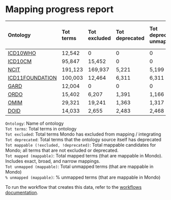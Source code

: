 # Mapping progress report
| Ontology                                         | Tot terms   | Tot excluded   | Tot deprecated   | Tot deprecated unmapped   | Tot mappable _(!excluded, !deprecated)_   | Tot mapped _(mappable)_   | Tot unmapped _(mappable)_   | % unmapped _(mappable)_   |
|:-------------------------------------------------|:------------|:---------------|:-----------------|:--------------------------|:------------------------------------------|:--------------------------|:----------------------------|:--------------------------|
| [ICD10WHO](./unmapped_icd10who.md)               | 12,542      | 0              | 0                | 0                         | 12,542                                    | 18                        | 12,524                      | 99.9%                     |
| [ICD10CM](./unmapped_icd10cm.md)                 | 95,847      | 15,452         | 0                | 0                         | 80,395                                    | 1,162                     | 79,233                      | 98.6%                     |
| [NCIT](./unmapped_ncit.md)                       | 191,123     | 169,937        | 5,221            | 5,199                     | 15,965                                    | 3,675                     | 12,290                      | 77.0%                     |
| [ICD11FOUNDATION](./unmapped_icd11foundation.md) | 100,003     | 12,464         | 6,311            | 6,311                     | 81,232                                    | 0                         | 81,232                      | 100.0%                    |
| [GARD](./unmapped_gard.md)                       | 12,004      | 0              | 0                | 0                         | 12,004                                    | 0                         | 12,004                      | 100.0%                    |
| [ORDO](./unmapped_ordo.md)                       | 15,402      | 6,207          | 1,391            | 1,166                     | 9,195                                     | 9,123                     | 72                          | 0.8%                      |
| [OMIM](./unmapped_omim.md)                       | 29,321      | 19,241         | 1,363            | 1,317                     | 8,718                                     | 8,704                     | 14                          | 0.2%                      |
| [DOID](./unmapped_doid.md)                       | 14,033      | 2,655          | 2,483            | 2,468                     | 11,376                                    | 11,368                    | 8                           | 0.1%                      |

`Ontology`: Name of ontology  
`Tot terms`: Total terms in ontology  
`Tot excluded`: Total terms Mondo has excluded from mapping / integrating  
`Tot deprecated`: Total terms that the ontology source itself has deprecated  
`Tot mappable (!excluded, !deprecated)`: Total mappable candidates for Mondo; all terms that are not excluded or 
deprecated.  
`Tot mapped (mappable)`: Total mapped terms (that are mappable in Mondo). Includes exact, broad, and narrow mappings.  
`Tot unmapped (mappable)`: Total unmapped terms (that are mappable in Mondo)  
`% unmapped (mappable)`: % unmapped terms (that are mappable in Mondo)

To run the workflow that creates this data, refer to the [workflows documentation](../developer/workflows.md).